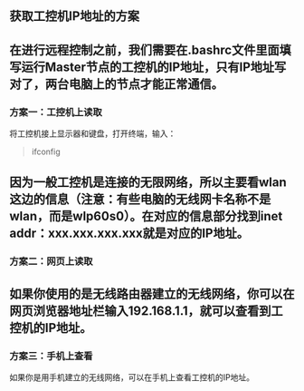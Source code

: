 ## 获取工控机IP地址的方案
在进行远程控制之前，我们需要在.bashrc文件里面填写运行Master节点的工控机的IP地址，只有IP地址写对了，两台电脑上的节点才能正常通信。
---
### 方案一：工控机上读取
将工控机接上显示器和键盘，打开终端，输入：
>ifconfig

因为一般工控机是连接的无限网络，所以主要看wlan这边的信息（注意：有些电脑的无线网卡名称不是wlan，而是wlp60s0）。在对应的信息部分找到inet addr：xxx.xxx.xxx.xxx就是对应的IP地址。
---
### 方案二：网页上读取
如果你使用的是无线路由器建立的无线网络，你可以在网页浏览器地址栏输入192.168.1.1，就可以查看到工控机的IP地址。
---
### 方案三：手机上查看
如果你是用手机建立的无线网络，可以在手机上查看工控机的IP地址。
